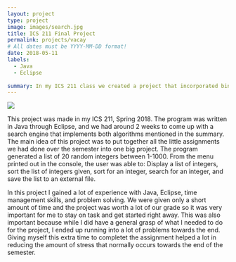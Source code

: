 ```yaml
---
layout: project
type: project
image: images/search.jpg
title: ICS 211 Final Project
permalink: projects/vacay
# All dates must be YYYY-MM-DD format!
date: 2018-05-11
labels:
  - Java
  - Eclipse
  
summary: In my ICS 211 class we created a project that incorporated binary and linear search to find an integer given by the user.
---
```


<img class="ui medium right floated rounded image" src="../images/vacay-home-page.png">

This project was made in my ICS 211, Spring 2018. The program was written in Java through Eclipse, and we had around 2 weeks to come up with a search engine that implements both algorithms mentioned in the summary. The main idea of this project was to put together all the little assignments we had done over the semester into one big project. The program generated a list of 20 random integers between 1-1000. From the menu printed out in the console, the user was able to: Display a list of integers, sort the list of integers given, sort for an integer, search for an integer, and save the list to an external file.  

In this project I gained a lot of experience with Java, Eclipse, time management skills, and problem solving. We were given only a short amount of time and the project was worth a lot of our grade so it was very important for me to stay on task and get started right away. This was also important because while I did have a general grasp of what I needed to do for the project, I ended up running into a lot of problems towards the end. Giving myself this extra time to completet the assignment helped a lot in reducing the amount of stress that normally occurs towards the end of the semester. 
 

